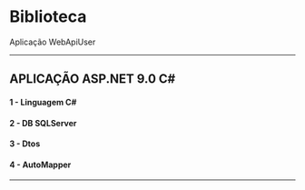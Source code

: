# Biblioteca
Aplicação WebApiUser

----------------------------------------------------------------------------------------------------

## APLICAÇÃO ASP.NET 9.0 C#

#### 1 - Linguagem C#
#### 2 - DB SQLServer
#### 3 - Dtos
#### 4 - AutoMapper

----------------------------------------------------------------------------------------------------
